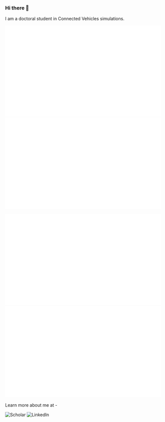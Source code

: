 ### Hi there 👋

I am a doctoral student in Connected Vehicles simulations.

![](https://raw.githubusercontent.com/nagacharan-tangirala/github-stats/master/generated/overview.svg#gh-dark-mode-only)
![](https://raw.githubusercontent.com/nagacharan-tangirala/github-stats/master/generated/overview.svg#gh-light-mode-only)

![](https://raw.githubusercontent.com/nagacharan-tangirala/github-stats/master/generated/languages.svg#gh-dark-mode-only)
![](https://raw.githubusercontent.com/nagacharan-tangirala/github-stats/master/generated/languages.svg#gh-light-mode-only)

Learn more about me at - 

![Scholar](https://scholar.google.com/citations?user=L0P72OQAAAAJ)
![LinkedIn](https://www.linkedin.com/in/tnagacharan/)
